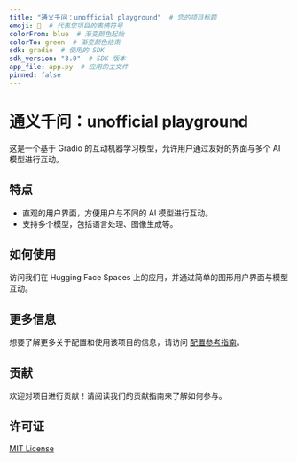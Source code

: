 ```yaml
---
title: "通义千问：unofficial playground"  # 您的项目标题
emoji: 🤖  # 代表您项目的表情符号
colorFrom: blue  # 渐变颜色起始
colorTo: green  # 渐变颜色结束
sdk: gradio  # 使用的 SDK
sdk_version: "3.0"  # SDK 版本
app_file: app.py  # 应用的主文件
pinned: false
---
```


# 通义千问：unofficial playground

这是一个基于 Gradio 的互动机器学习模型，允许用户通过友好的界面与多个 AI 模型进行互动。

## 特点

- 直观的用户界面，方便用户与不同的 AI 模型进行互动。
- 支持多个模型，包括语言处理、图像生成等。

## 如何使用

访问我们在 Hugging Face Spaces 上的应用，并通过简单的图形用户界面与模型互动。

## 更多信息

想要了解更多关于配置和使用该项目的信息，请访问 [配置参考指南](https://huggingface.co/docs/hub/spaces-config-reference)。

## 贡献

欢迎对项目进行贡献！请阅读我们的贡献指南来了解如何参与。

## 许可证

[MIT License](LICENSE)
